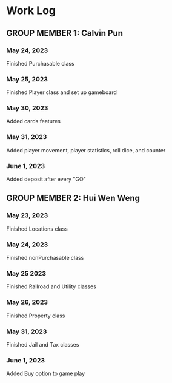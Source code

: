 # Work Log

## GROUP MEMBER 1: Calvin Pun

### May 24, 2023
Finished Purchasable class

### May 25, 2023
Finished Player class and set up gameboard

### May 30, 2023
Added cards features

### May 31, 2023
Added player movement, player statistics, roll dice, and counter

### June 1, 2023
Added deposit after every "GO"


## GROUP MEMBER 2: Hui Wen Weng

### May 23, 2023
Finished Locations class

### May 24, 2023
Finished nonPurchasable class

### May 25 2023
Finished Railroad and Utility classes

### May 26, 2023
Finished Property class

### May 31, 2023
Finished Jail and Tax classes

### June 1, 2023
Added Buy option to game play
